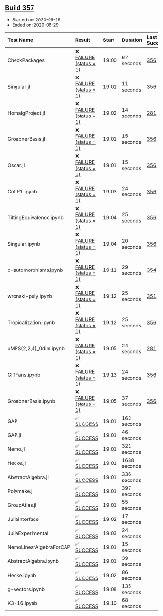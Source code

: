 ## [Build 357](https://oscarci.mathematik.uni-kl.de/job/oscar-stable/357/)

* Started on: 2020-06-29
* Ended on: 2020-06-29

| Test Name    | Result | Start | Duration | Last Success | First Failure |
|:-------------|:-------|:------|:---------|:-------------|:--------------|
| CheckPackages | ❌ [FAILURE (status = 1)](https://oscarci.mathematik.uni-kl.de/job/oscar-stable/357/artifact/logs/build-357/CheckPackages.log) | 19:00 | 67 seconds | [356](https://oscarci.mathematik.uni-kl.de/job/oscar-stable/356/) | [357](https://oscarci.mathematik.uni-kl.de/job/oscar-stable/357/) |
| Singular.jl | ❌ [FAILURE (status = 1)](https://oscarci.mathematik.uni-kl.de/job/oscar-stable/357/artifact/logs/build-357/Singular.jl.log) | 19:01 | 11 seconds | [356](https://oscarci.mathematik.uni-kl.de/job/oscar-stable/356/) | [357](https://oscarci.mathematik.uni-kl.de/job/oscar-stable/357/) |
| HomalgProject.jl | ❌ [FAILURE (status = 1)](https://oscarci.mathematik.uni-kl.de/job/oscar-stable/357/artifact/logs/build-357/HomalgProject.jl.log) | 19:02 | 14 seconds | [281](https://oscarci.mathematik.uni-kl.de/job/oscar-stable/281/) | [282](https://oscarci.mathematik.uni-kl.de/job/oscar-stable/282/) |
| GroebnerBasis.jl | ❌ [FAILURE (status = 1)](https://oscarci.mathematik.uni-kl.de/job/oscar-stable/357/artifact/logs/build-357/GroebnerBasis.jl.log) | 19:01 | 15 seconds | [356](https://oscarci.mathematik.uni-kl.de/job/oscar-stable/356/) | [357](https://oscarci.mathematik.uni-kl.de/job/oscar-stable/357/) |
| Oscar.jl | ❌ [FAILURE (status = 1)](https://oscarci.mathematik.uni-kl.de/job/oscar-stable/357/artifact/logs/build-357/Oscar.jl.log) | 19:01 | 15 seconds | [356](https://oscarci.mathematik.uni-kl.de/job/oscar-stable/356/) | [357](https://oscarci.mathematik.uni-kl.de/job/oscar-stable/357/) |
| CohP1.ipynb | ❌ [FAILURE (status = 1)](https://oscarci.mathematik.uni-kl.de/job/oscar-stable/357/artifact/logs/build-357/CohP1.ipynb.log) | 19:03 | 24 seconds | [356](https://oscarci.mathematik.uni-kl.de/job/oscar-stable/356/) | [357](https://oscarci.mathematik.uni-kl.de/job/oscar-stable/357/) |
| TiltingEquivalence.ipynb | ❌ [FAILURE (status = 1)](https://oscarci.mathematik.uni-kl.de/job/oscar-stable/357/artifact/logs/build-357/TiltingEquivalence.ipynb.log) | 19:04 | 25 seconds | [356](https://oscarci.mathematik.uni-kl.de/job/oscar-stable/356/) | [357](https://oscarci.mathematik.uni-kl.de/job/oscar-stable/357/) |
| Singular.ipynb | ❌ [FAILURE (status = 1)](https://oscarci.mathematik.uni-kl.de/job/oscar-stable/357/artifact/logs/build-357/Singular.ipynb.log) | 19:04 | 20 seconds | [356](https://oscarci.mathematik.uni-kl.de/job/oscar-stable/356/) | [357](https://oscarci.mathematik.uni-kl.de/job/oscar-stable/357/) |
| c-automorphisms.ipynb | ❌ [FAILURE (status = 1)](https://oscarci.mathematik.uni-kl.de/job/oscar-stable/357/artifact/logs/build-357/c-automorphisms.ipynb.log) | 19:11 | 29 seconds | [354](https://oscarci.mathematik.uni-kl.de/job/oscar-stable/354/) | [355](https://oscarci.mathematik.uni-kl.de/job/oscar-stable/355/) |
| wronski-poly.ipynb | ❌ [FAILURE (status = 1)](https://oscarci.mathematik.uni-kl.de/job/oscar-stable/357/artifact/logs/build-357/wronski-poly.ipynb.log) | 19:12 | 25 seconds | [351](https://oscarci.mathematik.uni-kl.de/job/oscar-stable/351/) | [352](https://oscarci.mathematik.uni-kl.de/job/oscar-stable/352/) |
| Tropicalization.ipynb | ❌ [FAILURE (status = 1)](https://oscarci.mathematik.uni-kl.de/job/oscar-stable/357/artifact/logs/build-357/Tropicalization.ipynb.log) | 19:12 | 25 seconds | [356](https://oscarci.mathematik.uni-kl.de/job/oscar-stable/356/) | [357](https://oscarci.mathematik.uni-kl.de/job/oscar-stable/357/) |
| uMPS(2,2,4)_0dim.ipynb | ❌ [FAILURE (status = 1)](https://oscarci.mathematik.uni-kl.de/job/oscar-stable/357/artifact/logs/build-357/uMPS-2-2-4-_0dim.ipynb.log) | 19:05 | 24 seconds | [281](https://oscarci.mathematik.uni-kl.de/job/oscar-stable/281/) | [282](https://oscarci.mathematik.uni-kl.de/job/oscar-stable/282/) |
| GITFans.ipynb | ❌ [FAILURE (status = 1)](https://oscarci.mathematik.uni-kl.de/job/oscar-stable/357/artifact/logs/build-357/GITFans.ipynb.log) | 19:13 | 24 seconds | [356](https://oscarci.mathematik.uni-kl.de/job/oscar-stable/356/) | [357](https://oscarci.mathematik.uni-kl.de/job/oscar-stable/357/) |
| GroebnerBasis.ipynb | ❌ [FAILURE (status = 1)](https://oscarci.mathematik.uni-kl.de/job/oscar-stable/357/artifact/logs/build-357/GroebnerBasis.ipynb.log) | 19:05 | 37 seconds | [356](https://oscarci.mathematik.uni-kl.de/job/oscar-stable/356/) | [357](https://oscarci.mathematik.uni-kl.de/job/oscar-stable/357/) |
| GAP | ✅ [SUCCESS](https://oscarci.mathematik.uni-kl.de/job/oscar-stable/357/artifact/logs/build-357/GAP.log) | 19:01 | 162 seconds |  |  |
| GAP.jl | ✅ [SUCCESS](https://oscarci.mathematik.uni-kl.de/job/oscar-stable/357/artifact/logs/build-357/GAP.jl.log) | 19:01 | 46 seconds |  |  |
| Nemo.jl | ✅ [SUCCESS](https://oscarci.mathematik.uni-kl.de/job/oscar-stable/357/artifact/logs/build-357/Nemo.jl.log) | 19:01 | 321 seconds |  |  |
| Hecke.jl | ✅ [SUCCESS](https://oscarci.mathematik.uni-kl.de/job/oscar-stable/357/artifact/logs/build-357/Hecke.jl.log) | 19:01 | 1688 seconds |  |  |
| AbstractAlgebra.jl | ✅ [SUCCESS](https://oscarci.mathematik.uni-kl.de/job/oscar-stable/357/artifact/logs/build-357/AbstractAlgebra.jl.log) | 19:01 | 336 seconds |  |  |
| Polymake.jl | ✅ [SUCCESS](https://oscarci.mathematik.uni-kl.de/job/oscar-stable/357/artifact/logs/build-357/Polymake.jl.log) | 19:01 | 397 seconds |  |  |
| GroupAtlas.jl | ✅ [SUCCESS](https://oscarci.mathematik.uni-kl.de/job/oscar-stable/357/artifact/logs/build-357/GroupAtlas.jl.log) | 19:01 | 55 seconds |  |  |
| JuliaInterface | ✅ [SUCCESS](https://oscarci.mathematik.uni-kl.de/job/oscar-stable/357/artifact/logs/build-357/JuliaInterface.log) | 19:02 | 17 seconds |  |  |
| JuliaExperimental | ✅ [SUCCESS](https://oscarci.mathematik.uni-kl.de/job/oscar-stable/357/artifact/logs/build-357/JuliaExperimental.log) | 19:03 | 24 seconds |  |  |
| NemoLinearAlgebraForCAP | ✅ [SUCCESS](https://oscarci.mathematik.uni-kl.de/job/oscar-stable/357/artifact/logs/build-357/NemoLinearAlgebraForCAP.log) | 19:01 | 15 seconds |  |  |
| AbstractAlgebra.ipynb | ✅ [SUCCESS](https://oscarci.mathematik.uni-kl.de/job/oscar-stable/357/artifact/logs/build-357/AbstractAlgebra.ipynb.log) | 19:01 | 39 seconds |  |  |
| Hecke.ipynb | ✅ [SUCCESS](https://oscarci.mathematik.uni-kl.de/job/oscar-stable/357/artifact/logs/build-357/Hecke.ipynb.log) | 19:02 | 86 seconds |  |  |
| g-vectors.ipynb | ✅ [SUCCESS](https://oscarci.mathematik.uni-kl.de/job/oscar-stable/357/artifact/logs/build-357/g-vectors.ipynb.log) | 19:08 | 135 seconds |  |  |
| K3-16.ipynb | ✅ [SUCCESS](https://oscarci.mathematik.uni-kl.de/job/oscar-stable/357/artifact/logs/build-357/K3-16.ipynb.log) | 19:10 | 68 seconds |  |  |
